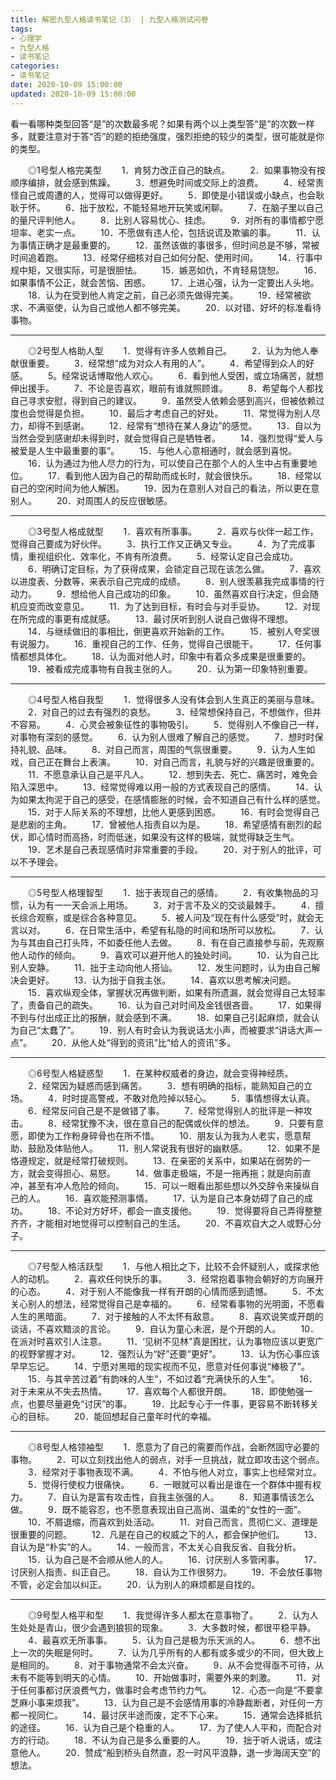 ```yaml
---
title: 解密九型人格读书笔记（3） | 九型人格测试问卷
tags:
- 心理学
- 九型人格
- 读书笔记
categories:
- 读书笔记
date: 2020-10-09 15:00:00
updated: 2020-10-09 15:00:00
---
```


看一看哪种类型回答“是”的次数最多呢？如果有两个以上类型答“是”的次数一样多，就要注意对于答“否”的题的拒绝强度，强烈拒绝的较少的类型，很可能就是你的类型。

　　◎1号型人格完美型
　　1．肯努力改正自己的缺点。
　　2．如果事物没有按顺序编排，就会感到焦躁。
　　3．想避免时间或交际上的浪费。
　　4．经常责怪自己或周遭的人，觉得可以做得更好。
　　5．即使是小错误或小缺点，也会耿耿于怀。<!-- more -->
　　6．拙于放松，不能轻易地开玩笑或闲聊。
　　7．在脑子里以自己的量尺评判他人。
　　8．比别人容易忧心、挂虑。
　　9．对所有的事情都宁愿坦率、老实一点。
　　10．不愿做有违人伦，包括说谎及欺骗的事。
　　11．认为事情正确才是最重要的。
　　12．虽然该做的事很多，但时间总是不够，常被时间追着跑。
　　13．经常仔细核对自己如何分配、使用时间。
　　14．行事中规中矩，又很实际，可是很胆怯。
　　15．嫉恶如仇，不肯轻易饶恕。
　　16．如果事情不公正，就会苦恼、困惑。
　　17．上进心强，认为一定要出人头地。
　　18．认为在受到他人肯定之前，自己必须先做得完美。
　　19．经常被欲求、不满驱使，认为自己或他人都不够完美。
　　20．以对错、好坏的标准看待事物。

---

　　◎2号型人格助人型
　　1．觉得有许多人依赖自己。
　　2．认为为他人奉献很重要。
　　3．经常想“成为对众人有用的人”。
　　4．希望得到众人的好感。
　　5。经常说话博取他人欢心。
　　6．看到他人受困，或立场痛苦，就想伸出援手。
　　7．不论是否喜欢，眼前有谁就照顾谁。
　　8．希望每个人都找自己寻求安慰，得到自己的建议。
　　9．虽然受人依赖会感到高兴，但被依赖过度也会觉得是负担。
　　10．最后才考虑自己的好处。
　　11．常觉得为别人尽力，却得不到感谢。
　　12．经常有“想待在某人身边”的感觉。
　　13．自以为当然会受到感谢却未得到时，就会觉得自己是牺牲者。
　　14．强烈觉得“爱人与被爱是人生中最重要的事”。
　　15．与他人心意相通时，就会感到喜悦。
　　16．认为通过为他人尽力的行为，可以使自己在那个人的人生中占有重要地位。
　　17．看到他人因为自己的帮助而成长时，就会很快乐。
　　18．经常以自己的空闲时间为他人解困。
　　19．因为在意别人对自己的看法，所以更在意别人。
　　20．对周围人的反应很敏感。

---

　　◎3号型人格成就型
　　1．喜欢有所事事。
　　2．喜欢与伙伴一起工作，觉得自己要成为好伙伴。
　　3．执行工作又正确又专业。
　　4．为了完成事情，重视组织化、效率化，不肯有所浪费。
　　5．经常认定自己会成功。
　　6．明确订定目标，为了获得成果，会锁定自己现在该怎么做。
　　7．喜欢以进度表、分数等，来表示自己完成的成绩。
　　8．别人很羡慕我完成事情的行动力。
　　9．想给他人自己成功的印象。
　　10．虽然喜欢自行决定，但会随机应变而改变意见。
　　11．为了达到目标，有时会与对手妥协。
　　12．对现在所完成的事更有成就感。
　　13．最讨厌听到别人说自己做得不理想。
　　14．与继续做旧的事相比，倒更喜欢开始新的工作。
　　15．被别人夸奖很有说服力。
　　16．重视自己的工作、任务，觉得自己很能干。
　　17．任何事情都想具体化。
　　18．认为面对他人时，印象中有着众多成果是很重要的。
　　19．被看成完成事物有自我主张的人。
　　20．认为第一印象特别重要。

---

　　◎4号型人格自我型
　　1．觉得很多人没有体会到人生真正的美丽与意味。
　　2．对自己的过去有强烈的哀愁。
　　3．经常想保持自己，不想做作，但并不容易。
　　4．心灵会被象征性的事物吸引。
　　5．觉得别人不像自己一样，对事物有深刻的感觉。
　　6．认为别人很难了解自己的感觉。
　　7．想时时保持礼貌、品味。
　　8．对自己而言，周围的气氛很重要。
　　9．认为人生如戏，自己正在舞台上表演。
　　10．对自己而言，礼貌与好的兴趣是很重要的。
　　11．不愿意承认自己是平凡人。
　　12．想到失去、死亡、痛苦时，难免会陷入深思中。
　　13．经常觉得难以用一般的方式表现自己的感情。
　　14．认为如果太拘泥于自己的感受，在感情膨胀的时候，会不知道自己有什么样的感觉。
　　15．对于人际关系的不理想，比他人更感到困惑。
　　16．有时会觉得自己是悲剧的主角。
　　17．曾被他人指责自以为是。
　　18．希望感情有剧烈的起伏，即心情时而高扬，时而低迷，如果没有这样的极端，就觉得缺乏生气。
　　19．艺术是自己表现感情时非常重要的手段。
　　20．对于别人的批评，可以不予理会。

---

　　◎5号型人格理智型
　　1．拙于表现自己的感情。
　　2．有收集物品的习惯，认为有一一天会派上用场。
　　3．对于言不及义的交谈最棘手。
　　4．擅长综合观察，或是综合各种意见。
　　5．被人问及“现在有什么感受”时，就会无言以对。
　　6．在日常生活中，希望有私隐的时间和场所可以放松。
　　7．认为与其由自己打头阵，不如委任他人去做。
　　8．有在自己直接参与前，先观察他人动作的倾向。
　　9．喜欢可以避开他人的独处时间。
　　10．认为自己比别人安静。
　　11．拙于主动向他人搭讪。
　　12．发生问题时，认为由自己解决会更好。
　　13．认为拙于自我主张。
　　14．喜欢以思考解决问题。
　　15．喜欢纵观全体，掌握状况再做判断，如果有所遗漏，就会觉得自己太轻率了，责备自己的疏失。
　　16．认为自己对时间及金钱很吝啬。
　　17．如果得不到与付出成正比的报酬，就会感到不满。
　　18．如果自己引起麻烦，就会认为自己“太蠢了”。
　　19．别人有时会认为我说话太小声，而被要求“讲话大声一点”。
　　20．从他人处“得到的资讯”比“给人的资讯”多。

---

　　◎6号型人格疑惑型
　　1．在某种权威者的身边，就会变得神经质。
　　2．经常因为疑惑而感到痛苦。
　　3．想有明确的指标，能熟知自己的立场。
　　4．时时提高警戒，不敢对危险掉以轻心。
　　5．事情想得太认真。
　　6．经常反问自己是不是做错了事。
　　7．经常觉得别人的批评是一种攻击。
　　8．经常犹豫不决，很在意自己的配偶或伙伴的想法。
　　9．只要有意愿，即使为工作粉身碎骨也在所不惜。
　　10．朋友认为我为人老实，愿意帮助、鼓励及体贴他人。
　　11．别人常说我有很好的幽默感。
　　12．如果不是恪遵规定，就是经常打破规则。
　　13．在亲密的关系中，如果站在弱势的一方，就会变得担心、易怒。
　　14．做事走极端，不是一拖再拖；就是向前直冲，甚至有冲人危险的倾向。
　　15．可以一眼看出那些想以外交辞令来操纵自己的人。
　　16．喜欢能预测事情。
　　17．认为是自己本身妨碍了自己的成功。
　　18．不论对方好坏，都会一直支援他。
　　19．觉得要将自己弄得整整齐齐，才能相对地觉得可以控制自己的生活。
　　20．不喜欢自大之人或野心分子。

---

　　◎7号型人格活跃型
　　1．与他人相比之下，比较不会怀疑别人，或探求他人的动机。
　　2．喜欢任何快乐的事。
　　3．经常抱着事物会朝好的方向展开的心态。
　　4．对于别人不能像我一样有开朗的心情而感到遗憾。
　　5．不太关心别人的想法，经常觉得自己是幸福的。
　　6．经常看事物的光明面，不愿看人生的黑暗面。
　　7．对于接触的人不太怀有敌意。
　　8．喜欢说笑或开朗的谈话，不喜欢黯淡的言论。
　　9．自认为童心未泯，是个开朗的人。
　　10．在派对时喜欢引人注意。
　　11．‘见树不见林”真是困扰，认为事物应该以更宽广的视野掌握才对。
　　12．强烈认为“好”还要“更好”。
　　13．认为伤心事应该早早忘记。
　　14．宁愿对黑暗的现实视而不见，愿意对任何事说“棒极了”。
　　15．与其辛苦过着“有韵味的人生”，不如过着“充满快乐的人生”。
　　16．对于未来从不失去热情。
　　17．喜欢每个人都很开朗。
　　18．即使勉强一点，也要尽量避免“讨厌”的事。
　　19．比起专心于一件事，更容易不断转移关心的目标。
　　20．能回想起自己童年时代的幸福。

---

　　◎8号型人格领袖型
　　1．愿意为了自己的需要而作战，会断然固守必要的事物。
　　2．可以立刻找出他人的弱点，对手一旦挑战，就立即攻击这个弱点。
　　3．经常对于事物表现不满。
　　4．不怕与他人对立，事实上也经常对立。
　　5．觉得行使权力很痛快。
　　6．一眼就可以看出是谁在一个群体中握有权力。
　　7．自认为是富有攻击性，自我主张强的人。
　　8．知道事情该怎么做。
　　9．既不能容忍，也不愿意表现出自己高尚、温柔的“女性的一面”。
　　10．不屑退缩，而喜欢到处活动。
　　11．对自己而言，贯彻仁义、道理是很重要的问题。
　　12．凡是在自己的权威之下的人，都会保护他们。
　　13．自认为是“朴实”的人。
　　14．一般而言，不太关心自我反省、自我分析。
　　15．认为自己是不会顺从他人的人。
　　16．讨厌别人多管闲事。
　　17．讨厌别人指责、纠正自己。
　　18．自认为工作很努力。
　　19．不会放任事物不管，必定会加以纠正。
　　20．认为别人的麻烦都是自找的。

---

　　◎9号型人格平和型
　　1．我觉得许多人都太在意事物了。
　　2．认为人生处处是青山，很少会遇到狼狈的现象。
　　3．大多数时候，都很平稳平静。
　　4．最喜欢无所事事。
　　5．认为自己是极为乐天派的人。
　　6．想不出上一次的失眠是何时。
　　7．认为几乎所有的人都有或多或少的不同，但大致上是相同的。
　　8．对于事物通常不会太兴奋。
　　9．从不会觉得亟不可待，从未有不能等到明天的心情。
　　10．开始做事时，需要外来的刺激。
　　11．对于任何事都讨厌浪费气力，做事时会考虑节约力气。
　　12．心态一向是“不要拿芝麻小事来烦我”。
　　13．认为自己是不会感情用事的冷静裁断者，对任何一方都一视同仁。
　　14．最讨厌半途而废，定不下心来。
　　15．通常会选择抵抗的途径。
　　16．认为自己是个稳重的人。
　　17．为了使人人平和，而配合对方的行动。
　　18．不认为自己是多么重要的人。
　　19．拙于听人说话，或注意他人。
　　20．赞成“船到桥头自然直，忍一时风平浪静，退一步海阔天空”的想法。

